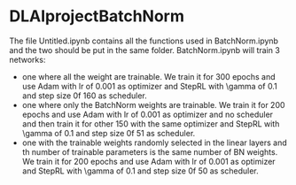 # DLAIprojectBatchNorm
The file Untitled.ipynb contains all the functions used in BatchNorm.ipynb and the two should be put in the same folder. 
BatchNorm.ipynb will train 3 networks:
- one where all the weight are trainable. We train it for 300 epochs and use Adam with lr of 0.001 as optimizer and StepRL with \gamma of 0.1 and step size 0f 160 as scheduler. 
- one where only the BatchNorm weights are trainable. We train it for 200 epochs and use Adam with lr of 0.001 as optimizer and no scheduler and then train it for other 150 with the same optimizer and StepRL with \gamma of 0.1 and step size 0f 51 as scheduler.
- one with the trainable weights randomly selected in the linear layers and th number of trainable parameters is the same number of BN weights. We train it for 200 epochs and use Adam with lr of 0.001 as optimizer and StepRL with \gamma of 0.1 and step size 0f 50 as scheduler.
